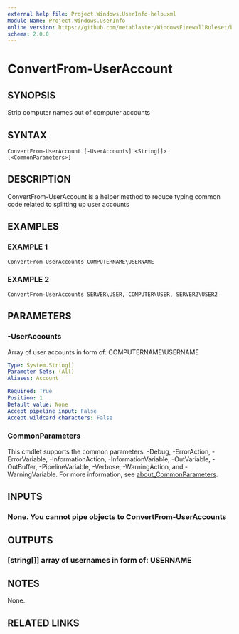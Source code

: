 ```yaml
---
external help file: Project.Windows.UserInfo-help.xml
Module Name: Project.Windows.UserInfo
online version: https://github.com/metablaster/WindowsFirewallRuleset/blob/develop/Modules/Project.Windows.UserInfo/Help/en-US/ConvertFrom-UserAccount.md
schema: 2.0.0
---
```


# ConvertFrom-UserAccount

## SYNOPSIS

Strip computer names out of computer accounts

## SYNTAX

```none
ConvertFrom-UserAccount [-UserAccounts] <String[]> [<CommonParameters>]
```

## DESCRIPTION

ConvertFrom-UserAccount is a helper method to reduce typing common code
related to splitting up user accounts

## EXAMPLES

### EXAMPLE 1

```none
ConvertFrom-UserAccounts COMPUTERNAME\USERNAME
```

### EXAMPLE 2

```none
ConvertFrom-UserAccounts SERVER\USER, COMPUTER\USER, SERVER2\USER2
```

## PARAMETERS

### -UserAccounts

Array of user accounts in form of: COMPUTERNAME\USERNAME

```yaml
Type: System.String[]
Parameter Sets: (All)
Aliases: Account

Required: True
Position: 1
Default value: None
Accept pipeline input: False
Accept wildcard characters: False
```

### CommonParameters

This cmdlet supports the common parameters: -Debug, -ErrorAction, -ErrorVariable, -InformationAction, -InformationVariable, -OutVariable, -OutBuffer, -PipelineVariable, -Verbose, -WarningAction, and -WarningVariable. For more information, see [about_CommonParameters](http://go.microsoft.com/fwlink/?LinkID=113216).

## INPUTS

### None. You cannot pipe objects to ConvertFrom-UserAccounts

## OUTPUTS

### [string[]] array of usernames in form of: USERNAME

## NOTES

None.

## RELATED LINKS

